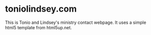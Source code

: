 toniolindsey.com
================

This is Tonio and Lindsey's ministry contact webpage.
It uses a simple html5 template from html5up.net.
